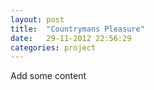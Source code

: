 ```yaml
---
layout: post
title:  "Countrymans Pleasure"
date:   29-11-2012 22:56:29
categories: project
---
```


Add some content